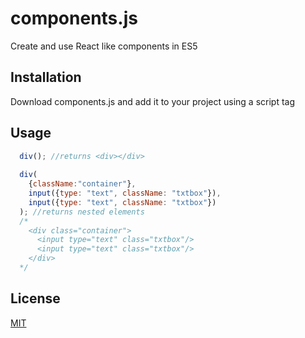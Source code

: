 # components.js
Create and use React like components in ES5

## Installation
Download components.js and add it to your project using a script tag

## Usage
```JavaScript
  div(); //returns <div></div>
  
  div(
    {className:"container"},
    input({type: "text", className: "txtbox"}),
    input({type: "text", className: "txtbox"})
  ); //returns nested elements
  /*
    <div class="container">
      <input type="text" class="txtbox"/>
      <input type="text" class="txtbox"/>
    </div>
  */
```
## License
[MIT](https://choosealicense.com/licenses/mit/)
